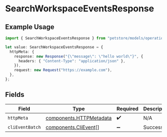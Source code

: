 # SearchWorkspaceEventsResponse

## Example Usage

```typescript
import { SearchWorkspaceEventsResponse } from "petstore/models/operations";

let value: SearchWorkspaceEventsResponse = {
  httpMeta: {
    response: new Response("{\"message\": \"hello world\"}", {
      headers: { "Content-Type": "application/json" },
    }),
    request: new Request("https://example.com"),
  },
};
```

## Fields

| Field                                                              | Type                                                               | Required                                                           | Description                                                        |
| ------------------------------------------------------------------ | ------------------------------------------------------------------ | ------------------------------------------------------------------ | ------------------------------------------------------------------ |
| `httpMeta`                                                         | [components.HTTPMetadata](../../models/components/httpmetadata.md) | :heavy_check_mark:                                                 | N/A                                                                |
| `cliEventBatch`                                                    | [components.CliEvent](../../models/components/clievent.md)[]       | :heavy_minus_sign:                                                 | Success                                                            |